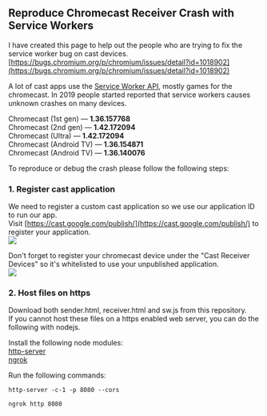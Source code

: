 ## Reproduce Chromecast Receiver Crash with Service Workers
I have created this page to help out the people who are trying to fix the service worker bug on cast devices.
[https://bugs.chromium.org/p/chromium/issues/detail?id=1018902](https://bugs.chromium.org/p/chromium/issues/detail?id=1018902)

A lot of cast apps use the [Service Worker API](https://developer.mozilla.org/en-US/docs/Web/API/Service_Worker_API), mostly games for the chromecast.
In 2019 people started reported that service workers causes unknown crashes on many devices.

Chromecast (1st gen)    — **1.36.157768**  
Chromecast (2nd gen)    — **1.42.172094**  
Chromecast (Ultra)      — **1.42.172094**  
Chromecast (Android TV) — **1.36.154871**  
Chromecast (Android TV) — **1.36.140076**  

To reproduce or debug the crash please follow the following steps:

### 1. Register cast application
We need to register a custom cast application so we use our application ID to run our app.  
Visit [https://cast.google.com/publish/](https://cast.google.com/publish/) to register your application.  
![](https://i.imgur.com/HC9l6mV.png)  

Don't forget to register your chromecast device under the "Cast Receiver Devices" so it's whitelisted to use your unpublished application.  
![](https://i.imgur.com/Cxfo2Ww.png)  

### 2. Host files on https
Download both sender.html, receiver.html and sw.js from this repository.  
If you cannot host these files on a https enabled web server, you can do the following with nodejs.

Install the following node modules:  
[http-server](https://www.npmjs.com/package/http-server)  
[ngrok](https://www.npmjs.com/package/ngrok)  

Run the following commands:  
```
http-server -c-1 -p 8080 --cors
```
```
ngrok http 8080
```


